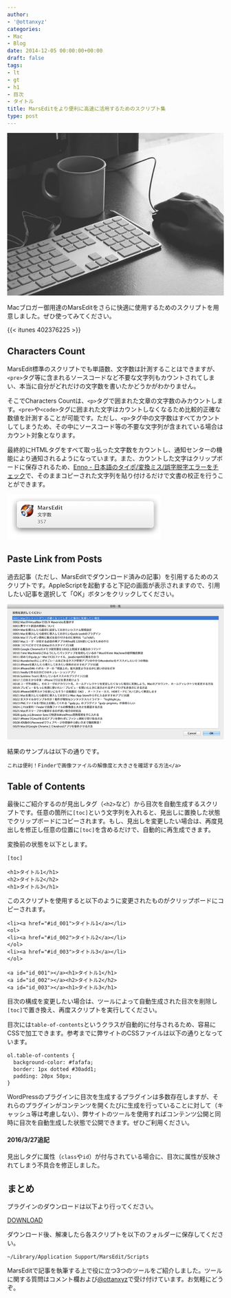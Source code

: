 ```yaml
---
author:
- '@ottanxyz'
categories:
- Mac
- Blog
date: 2014-12-05 00:00:00+00:00
draft: false
tags:
- lt
- gt
- h1
- 目次
- タイトル
title: MarsEditをより便利に高速に活用するためのスクリプト集
type: post
---
```


![](141205-54816b233dfa5.jpg)

Macブロガー御用達のMarsEditをさらに快適に使用するためのスクリプトを用意しました。ぜひ使ってみてください。

{{< itunes 402376225 >}}

## Characters Count

MarsEdit標準のスクリプトでも単語数、文字数は計測することはできますが、`<pre>`タグ等に含まれるソースコードなど不要な文字列もカウントされてしまい、本当に自分がどれだけの文字数を書いたかどうかがわかりません。

そこでCharacters Countは、`<p>`タグで囲まれた文章の文字数のみカウントします。`<pre>`や`<code>`タグに囲まれた文字はカウントしなくなるため比較的正確な数値を計測することが可能です。ただし、`<p>`タグ中の文字数はすべてカウントしてしまうため、その中にソースコード等の不要な文字列が含まれている場合はカウント対象となります。

最終的にHTMLタグをすべて取っ払った文字数をカウントし、通知センターの機能により通知されるようになっています。また、カウントした文字はクリップボードに保存されるため、[Enno - 日本語のタイポ/変換ミス/誤字脱字エラーをチェック](https://enno.jp/)で、そのままコピーされた文字列を貼り付けるだけで文書の校正を行うことができます。

![](141009-5435f5944b27b.png)

## Paste Link from Posts

過去記事（ただし、MarsEditでダウンロード済みの記事）を引用するためのスクリプトです。AppleScriptを起動すると下記の画面が表示されますので、引用したい記事を選択して「OK」ボタンをクリックしてください。

![](141009-5435f596771bf.png)

結果のサンプルは以下の通りです。

    これは便利！Finderで画像ファイルの解像度と大きさを確認する方法</a>

## Table of Contents

最後にご紹介するのが見出しタグ（`<h2>`など）から目次を自動生成するスクリプトです。任意の箇所に`[toc]`という文字列を入れると、見出しに置換した状態でクリップボードにコピーされます。もし、見出しを変更したい場合は、再度見出しを修正し任意の位置に`[toc]`を含めるだけで、自動的に再生成できます。

変換前の状態を以下とします。

    [toc]

    <h1>タイトル1</h1>
    <h2>タイトル2</h2>
    <h1>タイトル3</h1>

このスクリプトを使用すると以下のように変更されたものがクリップボードにコピーされます。

    <li><a href="#id_001">タイトル1</a></li>
    <ol>
    <li><a href="#id_002">タイトル2</a></li>
    </ol>
    <li><a href="#id_003">タイトル3</a></li>
    </ol>

    <a id="id_001"></a><h1>タイトル1</h1>
    <a id="id_002"></a><h2>タイトル2</h2>
    <a id="id_003"></a><h1>タイトル3</h1>

目次の構成を変更したい場合は、ツールによって自動生成された目次を削除し`[toc]`で置き換え、再度スクリプトを実行してください。

目次には`table-of-contents`というクラスが自動的に付与されるため、容易にCSSで加工できます。参考までに弊サイトのCSSファイルは以下の通りとなっています。

    ol.table-of-contents {
      background-color: #fafafa;
      border: 1px dotted #30add1;
      padding: 20px 50px;
    }

WordPressのプラグインに目次を生成するプラグインは多数存在しますが、それらのプラグインがコンテンツを開くたびに生成を行っていることに対して（キャッシュ等は考慮しない）、弊サイトのツールを使用すればコンテンツ公開と同時に目次を自動生成した状態で公開できます。ぜひご利用ください。

#### 2016/3/27追記

見出しタグに属性（`class`や`id`）が付与されている場合に、目次に属性が反映されてしまう不具合を修正しました。

## まとめ

プラグインのダウンロードは以下より行ってください。

[DOWNLOAD](https://www.dropbox.com/s/64tzbebt0k244la/MarsEdit-Script.zip?dl=0
)

ダウンロード後、解凍したら各スクリプトを以下のフォルダーに保存してください。

    ~/Library/Application Support/MarsEdit/Scripts

MarsEditで記事を執筆する上で役に立つ3つのツールをご紹介しました。ツールに関する質問はコメント欄および[@ottanxyz](https://twitter.com/ottanxyz)で受け付けています。お気軽にどうぞ。
